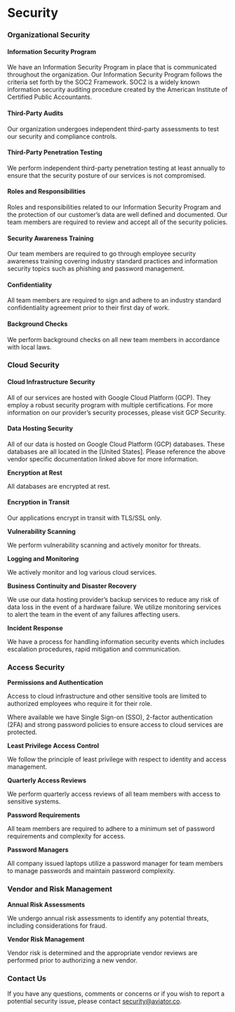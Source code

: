 # Security

### Organizational Security

#### **Information Security Program**

We have an Information Security Program in place that is communicated throughout the organization. Our Information Security Program follows the criteria set forth by the SOC2 Framework. SOC2 is a widely known information security auditing procedure created by the American Institute of Certified Public Accountants.

#### **Third-Party Audits**

Our organization undergoes independent third-party assessments to test our security and compliance controls.

#### **Third-Party Penetration Testing**

We perform independent third-party penetration testing at least annually to ensure that the security posture of our services is not compromised.

#### **Roles and Responsibilities**

Roles and responsibilities related to our Information Security Program and the protection of our customer’s data are well defined and documented. Our team members are required to review and accept all of the security policies.

#### **Security Awareness Training**

Our team members are required to go through employee security awareness training covering industry standard practices and information security topics such as phishing and password management.

#### **Confidentiality**

All team members are required to sign and adhere to an industry standard confidentiality agreement prior to their first day of work.

#### **Background Checks**

We perform background checks on all new team members in accordance with local laws.

### Cloud Security

#### **Cloud Infrastructure Security**

All of our services are hosted with Google Cloud Platform (GCP). They employ a robust security program with multiple certifications. For more information on our provider’s security processes, please visit GCP Security.

#### **Data Hosting Security**

All of our data is hosted on Google Cloud Platform (GCP) databases. These databases are all located in the \[United States]. Please reference the above vendor specific documentation linked above for more information.

**Encryption at Rest**

All databases are encrypted at rest.

#### **Encryption in Transit**

Our applications encrypt in transit with TLS/SSL only.

**Vulnerability Scanning**

We perform vulnerability scanning and actively monitor for threats.

**Logging and Monitoring**

We actively monitor and log various cloud services.

**Business Continuity and Disaster Recovery**

We use our data hosting provider’s backup services to reduce any risk of data loss in the event of a hardware failure. We utilize monitoring services to alert the team in the event of any failures affecting users.

**Incident Response**

We have a process for handling information security events which includes escalation procedures, rapid mitigation and communication.

### Access Security

**Permissions and Authentication**

Access to cloud infrastructure and other sensitive tools are limited to authorized employees who require it for their role.

Where available we have Single Sign-on (SSO), 2-factor authentication (2FA) and strong password policies to ensure access to cloud services are protected.

**Least Privilege Access Control**

We follow the principle of least privilege with respect to identity and access management.

**Quarterly Access Reviews**

We perform quarterly access reviews of all team members with access to sensitive systems.

**Password Requirements**

All team members are required to adhere to a minimum set of password requirements and complexity for access.

**Password Managers**

All company issued laptops utilize a password manager for team members to manage passwords and maintain password complexity.

### Vendor and Risk Management

**Annual Risk Assessments**

We undergo annual risk assessments to identify any potential threats, including considerations for fraud.

**Vendor Risk Management**

Vendor risk is determined and the appropriate vendor reviews are performed prior to authorizing a new vendor.

### Contact Us

If you have any questions, comments or concerns or if you wish to report a potential security issue, please contact [security@aviator.co](mailto:security@aviator.co).
